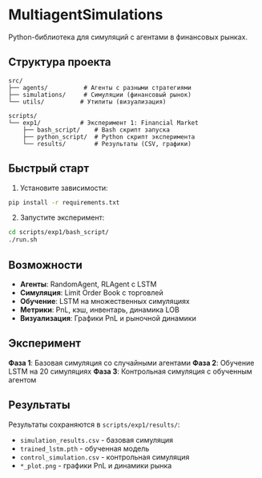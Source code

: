 # MultiagentSimulations

Python-библиотека для симуляций с агентами в финансовых рынках.

## Структура проекта

```
src/
├── agents/          # Агенты с разными стратегиями
├── simulations/     # Симуляции (финансовый рынок)
└── utils/          # Утилиты (визуализация)

scripts/
└── exp1/           # Эксперимент 1: Financial Market
    ├── bash_script/    # Bash скрипт запуска
    ├── python_script/  # Python скрипт эксперимента
    └── results/        # Результаты (CSV, графики)
```

## Быстрый старт

1. Установите зависимости:
```bash
pip install -r requirements.txt
```

2. Запустите эксперимент:
```bash
cd scripts/exp1/bash_script/
./run.sh
```

## Возможности

- **Агенты**: RandomAgent, RLAgent с LSTM
- **Симуляция**: Limit Order Book с торговлей
- **Обучение**: LSTM на множественных симуляциях
- **Метрики**: PnL, кэш, инвентарь, динамика LOB
- **Визуализация**: Графики PnL и рыночной динамики

## Эксперимент

**Фаза 1**: Базовая симуляция со случайными агентами
**Фаза 2**: Обучение LSTM на 20 симуляциях
**Фаза 3**: Контрольная симуляция с обученным агентом

## Результаты

Результаты сохраняются в `scripts/exp1/results/`:
- `simulation_results.csv` - базовая симуляция
- `trained_lstm.pth` - обученная модель
- `control_simulation.csv` - контрольная симуляция
- `*_plot.png` - графики PnL и динамики рынка